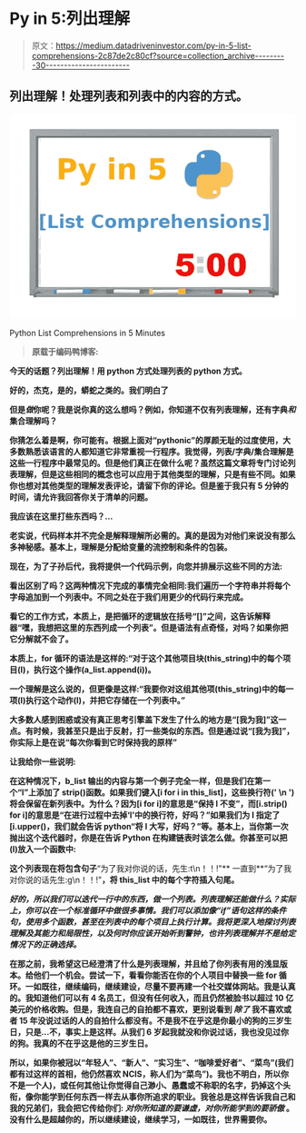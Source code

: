 # Py in 5:列出理解

> 原文：<https://medium.datadriveninvestor.com/py-in-5-list-comprehensions-2c87de2c80cf?source=collection_archive---------30----------------------->

## 列出理解！处理列表和列表中的内容的方式。

![](img/b854e93cbd6c499d2d15ad30373b2dd6.png)

Python List Comprehensions in 5 Minutes

> **原载于编码鸭博客:**[](https://www.ccstechme.com/coding-duck-blog)

**今天的话题？列出理解！用 python 方式处理列表的 python 方式。**

**好的，杰克，是的，蟒蛇之类的。我们明白了**

**但是*做*你呢？我是说你真的这么想吗？例如，你知道不仅有列表理解，还有字典*和*集合理解吗？**

**你猜怎么着是啊，你可能有。根据上面对“pythonic”的厚颜无耻的过度使用，大多数熟悉该语言的人都知道它非常重视一行程序。我觉得，列表/字典/集合理解是这些一行程序中最常见的。但是他们真正在做什么呢？虽然这篇文章将专门讨论列表理解，但是这些相同的概念也可以应用于其他类型的理解，只是有些不同。如果你也想对其他类型的理解发表评论，请留下你的评论。但是鉴于我只有 5 分钟的时间，请允许我回答你关于清单的问题。**

**我应该在这里打些东西吗？…**

**老实说，代码样本并不完全是解释理解所必需的。真的是因为对他们来说没有那么多神秘感。基本上，理解是分配给变量的流控制和条件的包装。**

**现在，为了子孙后代，我将提供一个代码示例，向您并排展示这些不同的方法:**

**看出区别了吗？这两种情况下完成的事情完全相同:我们遍历一个字符串并将每个字母追加到一个列表中。不同之处在于我们用更少的代码行来完成。**

**看它的工作方式，本质上，是把循环的逻辑放在括号“[]”之间，这告诉解释器“嘿，我想把这里的东西列成一个列表”。但是语法有点奇怪，对吗？如果你把它分解就不会了。**

**本质上，for 循环的语法是这样的:“对于这个其他项目块(this_string)中的每个项目(I)，执行这个操作(a_list.append(i))。**

**一个理解是这么说的，但更像是这样:“我要你对这组其他项(this_string)中的每一项(I)执行这个动作(I)，并把它存储在一个列表中。”**

**大多数人感到困惑或没有真正思考引擎盖下发生了什么的地方是“[我为我]”这一点。有时候，我甚至只是出于反射，打一些类似的东西。但是通过说“[我为我]”，你实际上是在说“每次你看到它时保持我的原样”**

**让我给你一些说明:**

**在这种情况下，b_list 输出的内容与第一个例子完全一样，但是我们在第一个“I”上添加了 strip()函数。如果我们键入[i for i in this_list]，这些换行符(' \n ')将会保留在新列表中。为什么？因为[i for i]的意思是“保持 I 不变”，而[i.strip() for i]的意思是“在进行过程中去掉‘I’中的换行符，好吗？”如果我们为 I 指定了[i.upper()，我们就会告诉 python“将 I 大写，好吗？”等。基本上，当你第一次抛出这个迭代器时，你是在告诉 Python 在构建链表时该怎么做。你甚至可以把(I)放入一个函数中:**

**这个列表现在将包含句子**“为了我对你说的话，先生:t\n！！!"**
一直到**“为了我对你说的话先生:g\n！！!"**，将 this_list 中的每个字符插入句尾。**

***好的，所以我们可以迭代一行中的东西，做一个列表。列表理解还能做什么？实际上，你可以在一个标准循环中做很多事情。我们可以添加像“if”语句这样的条件句，使用多个函数，甚至在列表中的每个项目上执行计算。我将更深入地探讨列表理解及其能力和局限性，以及何时你应该开始听到警钟，也许列表理解并不是给定情况下的正确选择。***

**在那之前，我希望这已经澄清了什么是列表理解，并且给了你列表有用的浅显版本。给他们一个机会。尝试一下，看看你能否在你的个人项目中替换一些 for 循环。一如既往，继续编码，继续建设，尽量不要再建一个社交媒体网站。我是认真的。我知道他们可以有 4 名员工，但没有任何收入，而且仍然被脸书以超过 10 亿美元的价格收购。但是，我连自己的自拍都不喜欢，更别说看到 ***除了*** 我不喜欢或者 15 年没说过话的人的自拍什么都没有。不是我不在乎这是你最小的狗的三岁生日，只是…不，事实上是这样。从我们 6 岁起我就没和你说过话，我也没见过你的狗。我真的不在乎这是他的三岁生日。**

**所以，如果你被冠以“年轻人”、“新人”、“实习生”、“咖啡爱好者”、“菜鸟”(我们都有过这样的首相，他仍然喜欢 NCIS，称人们为“菜鸟”)。我也不明白，所以你不是一个人)，或任何其他让你觉得自己渺小、愚蠢或不称职的名字，扔掉这个头衔，像你能学到任何东西一样去从事你所追求的职业。我爸总是这样告诉我自己和我的兄弟们，我会把它传给你们: ***对你所知道的要谦虚，对你所能学到的要骄傲*** 。没有什么是超越你的，所以继续建设，继续学习，一如既往，世界需要你。**